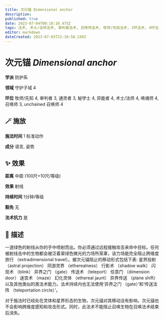 ```yaml
---
title: 次元锚 Dimensional anchor
description: 
published: true
date: 2023-07-04T00:18:16.475Z
tags: 法术, 术士/法师法术, 审判者法术, 召唤师法术, 牧师/先知法术, 3环法术, 4环法术, 秘学士法术, unchained 召唤师法术, 防护系, 异能者法术, 通灵者法术, 唤魂师法术, 守护子域
editor: markdown
dateCreated: 2023-07-03T22:38:58.249Z
---
```


# **次元锚** *Dimensional anchor*

**学派** 防护系 

**领域** 守护子域 4

**环位** 牧师/先知 4, 审判者 3, 通灵者 3, 秘学士 4, 异能者 4, 术士/法师 4, 唤魂师 4, 召唤师 3, unchained 召唤师 4

## 🪄 施放

**施法时间** 1 标准动作

**成分** 语言, 姿势

## ✨ 效果  

**距离** 中距 (100尺+10尺/等级) 

**效果** 射线 

**持续时间** 1分钟/等级 

**豁免** 无

**法术抗力** 是

## 📖 描述

一道绿色的射线从你的手中喷射而出。你必须通过远程接触攻击来命中目标。任何被射线击中的生物都会被泛着翠绿色微光的力场所笼罩，该力场能完全阻止跨维度旅行 （extradimensional travel）。被次元锚阻止的移动形式包括下表: 星界投射 （astral projection）  同游灵界 （etherealness）  行影术 （shadow walk）  闪现术 （blink）  异界之门 （gate）  传送术 （teleport）  任意门 （dimension door）  迷宫术 （maze）  幻化灵体 （ethereal jaunt）  异界传送 （plane shift） 以及其他类似的类法术能力。法术持续内也无法使用‘异界之门 （gate）’和‘传送法阵 （teleportation circle）’。

对于施法时已经处在灵体和星界形态的生物，次元锚对其移动没有影响，次元锚也不会影响跨维度感知和攻击形式。同时，此法术不能阻止召唤生物在召唤法术结束后消失。
    